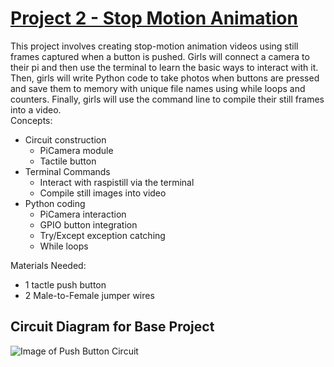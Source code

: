 # [Project 2 - Stop Motion Animation][1] 
This project involves creating stop-motion animation videos using still frames captured when a button is pushed. Girls will connect a camera to their pi and then use the terminal to learn the basic ways to interact with it. Then, girls will write Python code to take photos when buttons are pressed and save them to memory with unique file names using while loops and counters. Finally, girls will use the command line to compile their still frames into a video.  
Concepts:

* Circuit construction
  * PiCamera module
  * Tactile button
* Terminal Commands
  * Interact with raspistill via the terminal
  * Compile still images into video
* Python coding
  * PiCamera interaction
  * GPIO button integration
  * Try/Except exception catching
  * While loops


Materials Needed:

* 1 tactle push button
* 2 Male-to-Female jumper wires


## Circuit Diagram for Base Project


![Image of Push Button Circuit](https://projects-static.raspberrypi.org/projects/push-button-stop-motion/12c581bd3c4f76e1b2351e787e8e0af595494f53/en/images/picamera-gpio-setup.png)

[1]:https://projects.raspberrypi.org/en/projects/push-button-stop-motion
